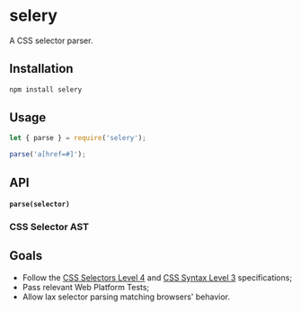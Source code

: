 # selery

A CSS selector parser.

## Installation

```bash
npm install selery
```

## Usage

```js
let { parse } = require('selery');

parse('a[href=#]');
```

## API

#### `parse(selector)`

### CSS Selector AST

## Goals

- Follow the [CSS Selectors Level 4](https://drafts.csswg.org/selectors-4/) and [CSS Syntax Level 3](https://drafts.csswg.org/css-syntax-3/) specifications;
- Pass relevant Web Platform Tests;
- Allow lax selector parsing matching browsers' behavior.
